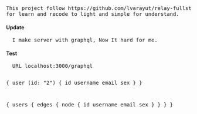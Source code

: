 <pre>This project follow https://github.com/lvarayut/relay-fullstack
for learn and recode to light and simple for understand.</pre>

<h4>Update</h4>
<pre>  I make server with graphql, Now It hard for me.</pre>

<h4>Test</h4>
<pre>  URL localhost:3000/graphql

  {
    user (id: "2") {
      id
      username
      email
      sex
    }
  }

  {
    users {
      edges {
        node {
          id
          username
          email
          sex
        }
      }
    }
  }
</pre>
